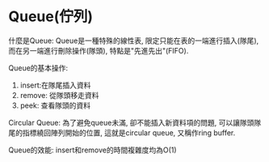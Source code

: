 # Queue\(佇列\)

什麼是Queue: Queue是一種特殊的線性表, 限定只能在表的一端進行插入\(隊尾\), 而在另一端進行刪除操作\(隊頭\), 特點是"先進先出"\(FIFO\).

Queue的基本操作:

1. insert:在隊尾插入資料
2. remove: 從隊頭移走資料
3. peek: 查看隊頭的資料

Circular Queue: 為了避免queue未滿, 卻不能插入新資料項的問題, 可以讓隊頭隊尾的指標繞回陣列開始的位置, 這就是circular queue, 又稱作ring buffer.

Queue的效能: insert和remove的時間複雜度均為O\(1\)

